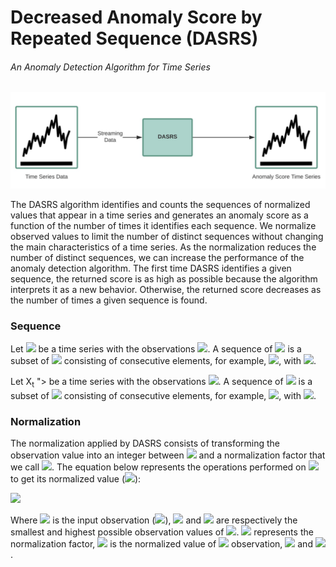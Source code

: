 # Decreased Anomaly Score by Repeated Sequence (DASRS)
###### An Anomaly Detection Algorithm for Time Series

![alt text](doc/img/dasrs.png "Decreased Anomaly Score by Repeated Sequence")

The DASRS algorithm identifies and counts the sequences of normalized values that appear in a time series and generates an anomaly score as a function of the number of times it identifies each sequence. We normalize observed values to limit the number of distinct sequences without changing the main characteristics of a time series. As the normalization reduces the number of distinct sequences, we can increase the performance of the anomaly detection algorithm. The first time DASRS identifies a given sequence, the returned score is as high as possible because the algorithm interprets it as a new behavior. Otherwise, the returned score decreases as the number of times a given sequence is found.

### Sequence

Let <img src="https://render.githubusercontent.com/render/math?math=X_t "> be a time series with the observations <img src="https://render.githubusercontent.com/render/math?math=x_1, x_2, \dots ">. A sequence of <img src="https://render.githubusercontent.com/render/math?math=X_t "> is a subset of <img src="https://render.githubusercontent.com/render/math?math=X_t "> consisting of consecutive elements, for example, <img src="https://render.githubusercontent.com/render/math?math=x_i, \dots, x_j ">, with <img src="https://render.githubusercontent.com/render/math?math=i < j ">.

Let X<sub>t</sub> "> be a time series with the observations <img src="https://render.githubusercontent.com/render/math?math=x_1, x_2, \dots ">. A sequence of <img src="https://render.githubusercontent.com/render/math?math=X_t "> is a subset of <img src="https://render.githubusercontent.com/render/math?math=X_t "> consisting of consecutive elements, for example, <img src="https://render.githubusercontent.com/render/math?math=x_i, \dots, x_j ">, with <img src="https://render.githubusercontent.com/render/math?math=i < j ">.

### Normalization
The normalization applied by DASRS consists of transforming the observation value into an integer between <img src="https://render.githubusercontent.com/render/math?math=0 "> and a normalization factor that we call <img src="https://render.githubusercontent.com/render/math?math=\theta ">. The equation below represents the operations performed on <img src="https://render.githubusercontent.com/render/math?math=x_i "> to get its normalized value (<img src="https://render.githubusercontent.com/render/math?math=x_i'">):

<img src="https://render.githubusercontent.com/render/math?math=x_i' = \Big\lfloor \frac{x_i - min_X}{max_X - min_X} \times \theta \Big\rfloor ">

Where <img src="https://render.githubusercontent.com/render/math?math=x_i"> is the input observation (<img src="https://render.githubusercontent.com/render/math?math=x_i \in \mathbb{R} ">), <img src="https://render.githubusercontent.com/render/math?math=min_X "> and <img src="https://render.githubusercontent.com/render/math?math=max_X "> are respectively the smallest and highest possible observation values of <img src="https://render.githubusercontent.com/render/math?math=X_t ">. <img src="https://render.githubusercontent.com/render/math?math=\theta ">  represents the normalization factor, <img src="https://render.githubusercontent.com/render/math?math=x_i' "> is the normalized value of <img src="https://render.githubusercontent.com/render/math?math=x_i "> observation, <img src="https://render.githubusercontent.com/render/math?math=x_i' \in \mathbb {N} "> and <img src="https://render.githubusercontent.com/render/math?math=0 \leq x_i' \leq \theta ">.


